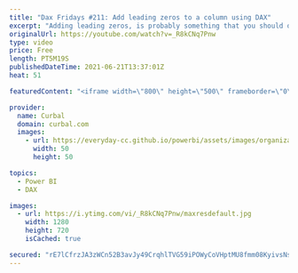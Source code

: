 ```yaml
---
title: "Dax Fridays #211: Add leading zeros to a column using DAX"
excerpt: "Adding leading zeros, is probably something that you should do alrealy in Power Query, but in this case I wanted that column to be created on the fly rather than adding it to the model, so I let me show you how I did it!  Here you can download all the pbix files: https://curbal.com/donwload-center"
originalUrl: https://youtube.com/watch?v=_R8kCNq7Pnw
type: video
price: Free
length: PT5M19S
publishedDateTime: 2021-06-21T13:37:01Z
heat: 51

featuredContent: "<iframe width=\"800\" height=\"500\" frameborder=\"0\" src=\"https://www.youtube.com/embed/_R8kCNq7Pnw\" allow=\"accelerometer; autoplay; encrypted-media; gyroscope; picture-in-picture\" allowfullscreen></iframe>"

provider:
  name: Curbal
  domain: curbal.com
  images:
    - url: https://everyday-cc.github.io/powerbi/assets/images/organizations/curbal.com-50x50.jpg
      width: 50
      height: 50

topics:
  - Power BI
  - DAX

images:
  - url: https://i.ytimg.com/vi/_R8kCNq7Pnw/maxresdefault.jpg
    width: 1280
    height: 720
    isCached: true

secured: "rE7lCfrzJA3zWCn52B3avJy49CrqhlTVG59iPOWyCoVHptMU8fmm08KyivsNs6AiAUiIB5jBaT0zb/+z91yAsbFKHJtrJv9SUD8QPoebSvjuDy1kyNzk2GzolsUQ15VeDiMIXoloW/ExgpR7CabCE4GGp4Y+DewIrwYyJjtI/TpEiLEy4t4Ht5dzB7JcWfGa9eK18i3IV+tmfQw7bV382wdbus8U8ZmfgG7x3JTHKLkRb6lFhEdWS+P04VR+LFxWk1d0s055bVxJNNs5LzBbyax6alN3+OR7ZBNpid0JoMwNFWGunPvZ1Tn4qZgsivWZnQFYUcLq85Ut9Q0PF/n5AfPVkWxJvVeKPEK4jf5jxqy35wd4eJvb6D9rSohOTLaF8KhJ1Fbje2hxke46dfdvinifTIpHaUb5jMarR7Gm91E=;Z/LIAQZsEu7rsC7/Qc1G7A=="
---
```


